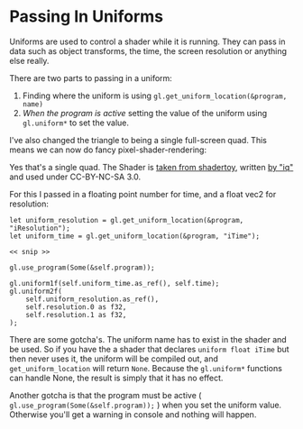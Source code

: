 # Passing In Uniforms

Uniforms are used to control a shader while it is running. They can pass in
data such as object transforms, the time, the screen resolution or anything
else really.

There are two parts to passing in a uniform:

1. Finding where the uniform is using `gl.get_uniform_location(&program, name)`
2. _When the program is active_ setting the value of the uniform using `gl.uniform*` to set the value.


I've also changed the triangle to being a single full-screen quad. This means
we can now do fancy pixel-shader-rendering:
<canvas id="passing_in_uniforms"></canvas>

Yes that's a single quad. The Shader is [taken from
shadertoy](https://www.shadertoy.com/view/tt2XzG), written [by
"iq"](https://www.iquilezles.org/) and used under CC-BY-NC-SA 3.0.


For this I passed in a floating point number for time, and a float vec2 for
resolution: 
```
let uniform_resolution = gl.get_uniform_location(&program, "iResolution");
let uniform_time = gl.get_uniform_location(&program, "iTime");

<< snip >>

gl.use_program(Some(&self.program));

gl.uniform1f(self.uniform_time.as_ref(), self.time);
gl.uniform2f(
    self.uniform_resolution.as_ref(),
    self.resolution.0 as f32,
    self.resolution.1 as f32,
);
```

There are some gotcha's. The uniform name has to exist in the shader and be used.
So if you have the a shader that declares `uniform float iTime` but then never
uses it, the uniform will be compiled out, and `get_uniform_location` will
return `None`. Because the `gl.uniform*` functions can handle None, the result
is simply that it has no effect.

Another gotcha is that the program must be active (
`gl.use_program(Some(&self.program));`
) when you set the uniform value.
Otherwise you'll get a warning in console and nothing will happen.
